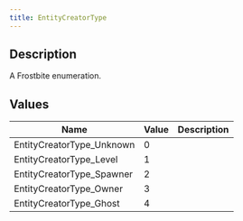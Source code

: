 ```yaml
---
title: EntityCreatorType
---
```

## Description

A Frostbite enumeration.

## Values

| Name                       | Value | Description |
| -------------------------- | ----- | ----------- |
| EntityCreatorType\_Unknown | 0     |             |
| EntityCreatorType\_Level   | 1     |             |
| EntityCreatorType\_Spawner | 2     |             |
| EntityCreatorType\_Owner   | 3     |             |
| EntityCreatorType\_Ghost   | 4     |             |

